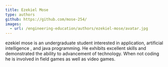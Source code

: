```yaml
---
title: Ezekiel Mose
type: authors
github: https://github.com/mose-254/
images:
  - url: /engineering-education/authors/ezekiel-mose/avatar.jpg 
---
```

ezekiel mose is an undergraduate student interested in application, artificial intelligence , and java programming. He exhibits excellent skills and demonstrated the ability to advancement of technology. When not coding he is involved in field games as well as video games. 
